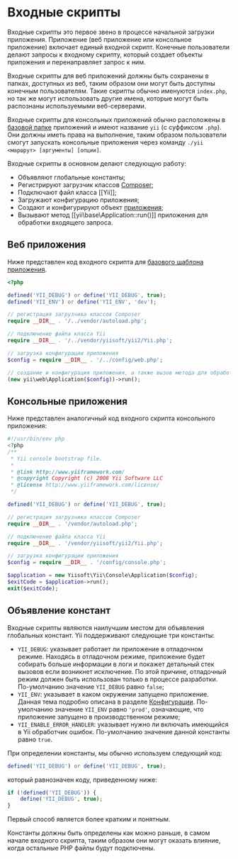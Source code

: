Входные скрипты
===============

Входные скрипты это первое звено в процессе начальной загрузки приложения. Приложение (веб приложение или консольное приложение)
включает единый входной скрипт. Конечные пользователи делают запросы к входному скрипту,
который создает объекты приложения и перенаправляет запрос к ним.

Входные скрипты для веб приложений должны быть сохранены в папках, доступных из веб, таким образом они могут быть
доступны конечным пользователям. Такие скрипты обычно именуются `index.php`, но так же могут использовать другие имена,
которые могут быть распознаны используемыми веб-серверами.

Входные скрипты для консольных приложений обычно расположены в [базовой папке](structure-applications.md) приложений и имеют название 
`yii` (с суффиксом `.php`). Они должны иметь права на выполнение, таким образом пользователи смогут запускать консольные приложения 
через команду `./yii <маршрут> [аргументы] [опции]`.

Входные скрипты в основном делают следующую работу:

* Объявляют глобальные константы;
* Регистрируют загрузчик классов [Composer](https://getcomposer.org/doc/01-basic-usage.md#autoloading);
* Подключают файл класса [[Yii]];
* Загружают конфигурацию приложения;
* Создают и конфигурируют объект [приложения](structure-applications.md);
* Вызывают метод [[yii\base\Application::run()]] приложения для обработки входящего запроса.


## Веб приложения <span id="web-applications"></span>

Ниже представлен код входного скрипта для [базового шаблона приложения](start-installation.md).

```php
<?php

defined('YII_DEBUG') or define('YII_DEBUG', true);
defined('YII_ENV') or define('YII_ENV', 'dev');

// регистрация загрузчика классов Composer
require __DIR__ . '/../vendor/autoload.php';

// подключение файла класса Yii
require __DIR__ . '/../vendor/yiisoft/yii2/Yii.php';

// загрузка конфигурации приложения
$config = require __DIR__ . '/../config/web.php';

// создание и конфигурация приложения, а также вызов метода для обработки входящего запроса
(new yii\web\Application($config))->run();
```


## Консольные приложения <span id="console-applications"></span>

Ниже представлен аналогичный код входного скрипта консольного приложения:

```php
#!/usr/bin/env php
<?php
/**
 * Yii console bootstrap file.
 *
 * @link http://www.yiiframework.com/
 * @copyright Copyright (c) 2008 Yii Software LLC
 * @license http://www.yiiframework.com/license/
 */

defined('YII_DEBUG') or define('YII_DEBUG', true);

// регистрация загрузчика классов Composer
require __DIR__ . '/vendor/autoload.php';

// подключение файла класса Yii
require __DIR__ . '/vendor/yiisoft/yii2/Yii.php';

// загрузка конфигурации приложения
$config = require __DIR__ . '/config/console.php';

$application = new Yiisoft\Yii\Console\Application($config);
$exitCode = $application->run();
exit($exitCode);
```


## Объявление констант <span id="defining-constants"></span>

Входные скрипты являются наилучшим местом для объявления глобальных констант. Yii поддерживают следующие три константы:

* `YII_DEBUG`: указывает работает ли приложение в отладочном режиме. Находясь в отладочном режиме, приложение будет собирать
  больше информации в логи и покажет детальный стек вызовов если возникнет исключение. По этой причине, отладочный режим должен
  быть использован только в процессе разработки. По-умолчанию значение `YII_DEBUG` равно `false`;
* `YII_ENV`: указывает в каком окружении запущено приложение. Данная тема подробно описана в разделе [Конфигурации](concept-configurations.md#environment-constants).
  По-умолчанию значение `YII_ENV` равно `'prod'`, означающие, что приложение запущено в производственном режиме;
* `YII_ENABLE_ERROR_HANDLER`: указывает нужно ли включать имеющийся в Yii обработчик ошибок. По-умолчанию значение данной константы
  равно `true`.

При определении константы, мы обычно используем следующий код:

```php
defined('YII_DEBUG') or define('YII_DEBUG', true);
```

который равнозначен коду, приведенному ниже:

```php
if (!defined('YII_DEBUG')) {
    define('YII_DEBUG', true);
}
```

Первый способ является более кратким и понятным.

Константы должны быть определены как можно раньше, в самом начале входного скрипта, таким образом они могут оказать влияние,
когда остальные PHP файлы будут подключены.
